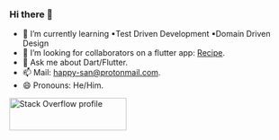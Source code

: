 ### Hi there 👋

- 🌱 I’m currently learning ▪Test Driven Development ▪Domain Driven Design
- 👯 I’m looking for collaborators on a flutter app: [Recipe](https://github.com/happy-trains/flutter-recipe#readme).
- 💬 Ask me about Dart/Flutter.
- 📫 Mail: happy-san@protonmail.com.
- 😄 Pronouns: He/Him.

<a href="https://stackoverflow.com/users/11218270/happy-san"><img src="https://stackoverflow.com/users/flair/11218270.png?theme=dark" width="208" height="58" alt="Stack Overflow profile" title="Stack Overflow profile"></a>
